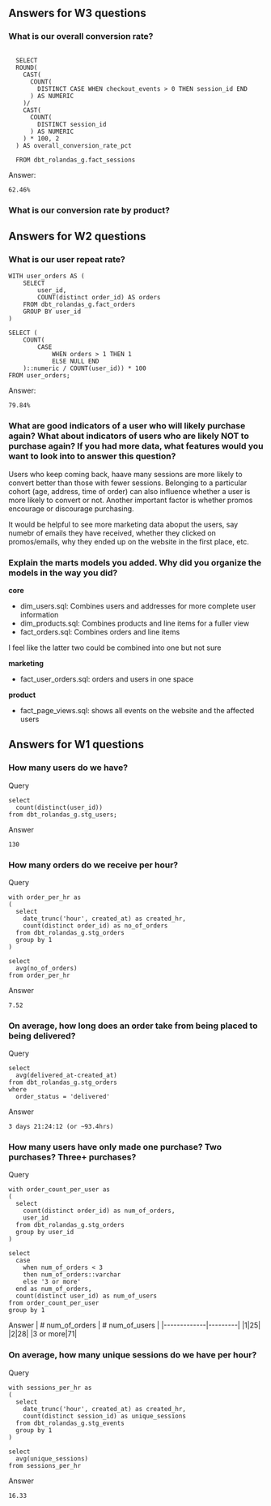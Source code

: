 ## Answers for W3 questions

### What is our overall conversion rate?

```

  SELECT
  ROUND(
    CAST(
      COUNT(
        DISTINCT CASE WHEN checkout_events > 0 THEN session_id END
      ) AS NUMERIC
    )/
    CAST(
      COUNT(
        DISTINCT session_id
      ) AS NUMERIC
    ) * 100, 2
  ) AS overall_conversion_rate_pct

  FROM dbt_rolandas_g.fact_sessions
```

Answer:
```
62.46%
```

### What is our conversion rate by product?


## Answers for W2 questions

### What is our user repeat rate?

```
WITH user_orders AS (
    SELECT
        user_id,
        COUNT(distinct order_id) AS orders
    FROM dbt_rolandas_g.fact_orders
    GROUP BY user_id
)

SELECT (
    COUNT(
        CASE
            WHEN orders > 1 THEN 1
            ELSE NULL END
    )::numeric / COUNT(user_id)) * 100
FROM user_orders;
```

Answer:
```
79.84%
```

### What are good indicators of a user who will likely purchase again? What about indicators of users who are likely NOT to purchase again? If you had more data, what features would you want to look into to answer this question?

Users who keep coming back, haave many sessions are more likely to convert better than those with fewer sessions.  Belonging to a particular cohort (age, address, time of order) can also influence whether a user is more likely to convert or not.  Another important factor is whether promos encourage or discourage purchasing.

It would be helpful to see more marketing data aboput the users, say numebr of emails they have received, whether they clicked on promos/emails, why they ended up on the website in the first place, etc.

### Explain the marts models you added. Why did you organize the models in the way you did?

**core**
* dim_users.sql: Combines users and addresses for more complete user information
* dim_products.sql: Combines products and line items for a fuller view
* fact_orders.sql: Combines orders and line items

I feel like the latter two could be combined into one but not sure

**marketing**
* fact_user_orders.sql: orders and users in one space

**product**
* fact_page_views.sql: shows all events on the website and the affected users

## Answers for W1 questions

### How many users do we have?

Query
```
select 
  count(distinct(user_id)) 
from dbt_rolandas_g.stg_users;
```

Answer
```
130
```

### How many orders do we receive per hour?

Query
```
with order_per_hr as
(
  select
    date_trunc('hour', created_at) as created_hr,
    count(distinct order_id) as no_of_orders
  from dbt_rolandas_g.stg_orders
  group by 1
)

select 
  avg(no_of_orders) 
from order_per_hr
```

Answer
```
7.52
```

### On average, how long does an order take from being placed to being delivered?

Query
```
select 
  avg(delivered_at-created_at)
from dbt_rolandas_g.stg_orders
where
  order_status = 'delivered'
```

Answer
```
3 days 21:24:12 (or ~93.4hrs)
```

### How many users have only made one purchase? Two purchases? Three+ purchases?

Query
```
with order_count_per_user as
(
  select 
    count(distinct order_id) as num_of_orders,
    user_id
  from dbt_rolandas_g.stg_orders
  group by user_id
)

select
  case 
    when num_of_orders < 3 
    then num_of_orders::varchar
    else '3 or more'
  end as num_of_orders,
  count(distinct user_id) as num_of_users
from order_count_per_user
group by 1
```

Answer
| # num_of_orders | # num_of_users |
|-------------|---------|
|1|25|
|2|28|
|3 or more|71|

### On average, how many unique sessions do we have per hour?

Query
```
with sessions_per_hr as
(
  select
    date_trunc('hour', created_at) as created_hr,
    count(distinct session_id) as unique_sessions
  from dbt_rolandas_g.stg_events
  group by 1
)

select 
  avg(unique_sessions) 
from sessions_per_hr
```

Answer
```
16.33
```